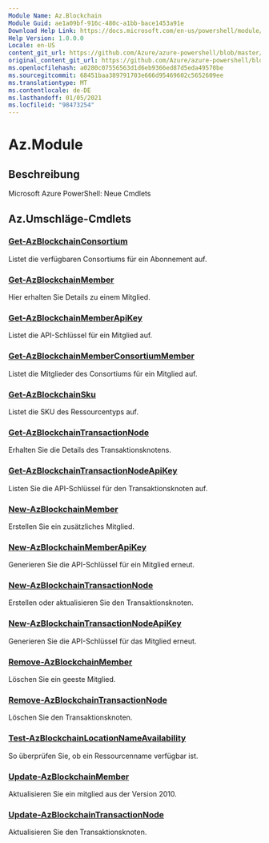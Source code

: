 ```yaml
---
Module Name: Az.Blockchain
Module Guid: ae1a09bf-916c-480c-a1bb-bace1453a91e
Download Help Link: https://docs.microsoft.com/en-us/powershell/module/az.blockchain
Help Version: 1.0.0.0
Locale: en-US
content_git_url: https://github.com/Azure/azure-powershell/blob/master/src/Blockchain/help/Az.Blockchain.md
original_content_git_url: https://github.com/Azure/azure-powershell/blob/master/src/Blockchain/help/Az.Blockchain.md
ms.openlocfilehash: a0280c07556563d1d6eb9366ed87d5eda49570be
ms.sourcegitcommit: 68451baa389791703e666d95469602c5652609ee
ms.translationtype: MT
ms.contentlocale: de-DE
ms.lasthandoff: 01/05/2021
ms.locfileid: "98473254"
---
```

# Az.Module
## Beschreibung
Microsoft Azure PowerShell: Neue Cmdlets

## Az.Umschläge-Cmdlets
### [Get-AzBlockchainConsortium](Get-AzBlockchainConsortium.md)
Listet die verfügbaren Consortiums für ein Abonnement auf.

### [Get-AzBlockchainMember](Get-AzBlockchainMember.md)
Hier erhalten Sie Details zu einem Mitglied.

### [Get-AzBlockchainMemberApiKey](Get-AzBlockchainMemberApiKey.md)
Listet die API-Schlüssel für ein Mitglied auf.

### [Get-AzBlockchainMemberConsortiumMember](Get-AzBlockchainMemberConsortiumMember.md)
Listet die Mitglieder des Consortiums für ein Mitglied auf.

### [Get-AzBlockchainSku](Get-AzBlockchainSku.md)
Listet die SKU des Ressourcentyps auf.

### [Get-AzBlockchainTransactionNode](Get-AzBlockchainTransactionNode.md)
Erhalten Sie die Details des Transaktionsknotens.

### [Get-AzBlockchainTransactionNodeApiKey](Get-AzBlockchainTransactionNodeApiKey.md)
Listen Sie die API-Schlüssel für den Transaktionsknoten auf.

### [New-AzBlockchainMember](New-AzBlockchainMember.md)
Erstellen Sie ein zusätzliches Mitglied.

### [New-AzBlockchainMemberApiKey](New-AzBlockchainMemberApiKey.md)
Generieren Sie die API-Schlüssel für ein Mitglied erneut.

### [New-AzBlockchainTransactionNode](New-AzBlockchainTransactionNode.md)
Erstellen oder aktualisieren Sie den Transaktionsknoten.

### [New-AzBlockchainTransactionNodeApiKey](New-AzBlockchainTransactionNodeApiKey.md)
Generieren Sie die API-Schlüssel für das Mitglied erneut.

### [Remove-AzBlockchainMember](Remove-AzBlockchainMember.md)
Löschen Sie ein geeste Mitglied.

### [Remove-AzBlockchainTransactionNode](Remove-AzBlockchainTransactionNode.md)
Löschen Sie den Transaktionsknoten.

### [Test-AzBlockchainLocationNameAvailability](Test-AzBlockchainLocationNameAvailability.md)
So überprüfen Sie, ob ein Ressourcenname verfügbar ist.

### [Update-AzBlockchainMember](Update-AzBlockchainMember.md)
Aktualisieren Sie ein mitglied aus der Version 2010.

### [Update-AzBlockchainTransactionNode](Update-AzBlockchainTransactionNode.md)
Aktualisieren Sie den Transaktionsknoten.

